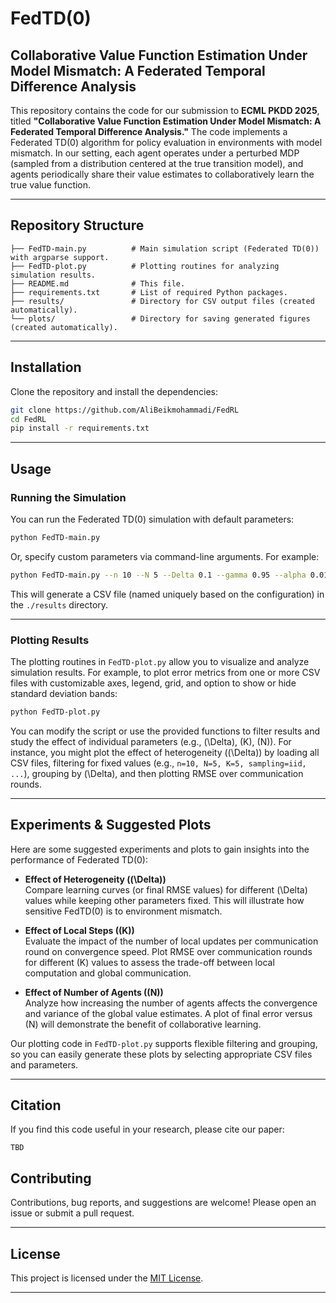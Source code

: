 # FedTD(0)
## Collaborative Value Function Estimation Under Model Mismatch: A Federated Temporal Difference Analysis

This repository contains the code for our submission to **ECML PKDD 2025**, titled **"Collaborative Value Function Estimation Under Model Mismatch: A Federated Temporal Difference Analysis."** The code implements a Federated TD(0) algorithm for policy evaluation in environments with model mismatch. In our setting, each agent operates under a perturbed MDP (sampled from a distribution centered at the true transition model), and agents periodically share their value estimates to collaboratively learn the true value function.

---

## Repository Structure

```
├── FedTD-main.py          # Main simulation script (Federated TD(0)) with argparse support.
├── FedTD-plot.py          # Plotting routines for analyzing simulation results.
├── README.md              # This file.
├── requirements.txt       # List of required Python packages.
├── results/               # Directory for CSV output files (created automatically).
└── plots/                 # Directory for saving generated figures (created automatically).
```

---

## Installation

Clone the repository and install the dependencies:

```bash
git clone https://github.com/AliBeikmohammadi/FedRL
cd FedRL
pip install -r requirements.txt
```
---

## Usage

### Running the Simulation

You can run the Federated TD(0) simulation with default parameters:

```bash
python FedTD-main.py
```

Or, specify custom parameters via command-line arguments. For example:

```bash
python FedTD-main.py --n 10 --N 5 --Delta 0.1 --gamma 0.95 --alpha 0.01 --beta 0.5 --T 100000 --K 5 --sampling iid --iid_option uniform --reward_type uniform --seeds 0 1 2 3 4 --out_dir ./results
```

This will generate a CSV file (named uniquely based on the configuration) in the `./results` directory.

---

### Plotting Results

The plotting routines in `FedTD-plot.py` allow you to visualize and analyze simulation results. For example, to plot error metrics from one or more CSV files with customizable axes, legend, grid, and option to show or hide standard deviation bands:

```bash
python FedTD-plot.py
```

You can modify the script or use the provided functions to filter results and study the effect of individual parameters (e.g., \(\Delta\), \(K\), \(N\)). For instance, you might plot the effect of heterogeneity (\(\Delta\)) by loading all CSV files, filtering for fixed values (e.g., `n=10, N=5, K=5, sampling=iid, ...`), grouping by \(\Delta\), and then plotting RMSE over communication rounds.

---

## Experiments & Suggested Plots

Here are some suggested experiments and plots to gain insights into the performance of Federated TD(0):

- **Effect of Heterogeneity (\(\Delta\))**  
  Compare learning curves (or final RMSE values) for different \(\Delta\) values while keeping other parameters fixed. This will illustrate how sensitive FedTD(0) is to environment mismatch.

- **Effect of Local Steps (\(K\))**  
  Evaluate the impact of the number of local updates per communication round on convergence speed. Plot RMSE over communication rounds for different \(K\) values to assess the trade-off between local computation and global communication.

- **Effect of Number of Agents (\(N\))**  
  Analyze how increasing the number of agents affects the convergence and variance of the global value estimates. A plot of final error versus \(N\) will demonstrate the benefit of collaborative learning.

Our plotting code in `FedTD-plot.py` supports flexible filtering and grouping, so you can easily generate these plots by selecting appropriate CSV files and parameters.

---

## Citation

If you find this code useful in your research, please cite our paper:

```
TBD
```

## Contributing

Contributions, bug reports, and suggestions are welcome! Please open an issue or submit a pull request.

---

## License

This project is licensed under the [MIT License](LICENSE).

---
